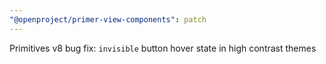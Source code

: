 ```yaml
---
"@openproject/primer-view-components": patch
---
```


Primitives v8 bug fix: `invisible` button hover state in high contrast themes
